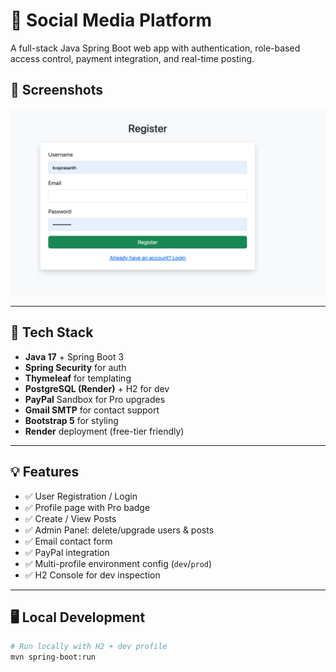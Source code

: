 # 🚀 Social Media Platform

A full-stack Java Spring Boot web app with authentication, role-based access control, payment integration, and real-time posting.


## 📸 Screenshots
![img.png](img.png)

---

## 🧰 Tech Stack

- **Java 17** + Spring Boot 3
- **Spring Security** for auth
- **Thymeleaf** for templating
- **PostgreSQL (Render)** + H2 for dev
- **PayPal** Sandbox for Pro upgrades
- **Gmail SMTP** for contact support
- **Bootstrap 5** for styling
- **Render** deployment (free-tier friendly)

---

## 💡 Features

- ✅ User Registration / Login
- ✅ Profile page with Pro badge
- ✅ Create / View Posts
- ✅ Admin Panel: delete/upgrade users & posts
- ✅ Email contact form
- ✅ PayPal integration
- ✅ Multi-profile environment config (`dev`/`prod`)
- ✅ H2 Console for dev inspection

---

## 🖥️ Local Development

```bash
# Run locally with H2 + dev profile
mvn spring-boot:run
